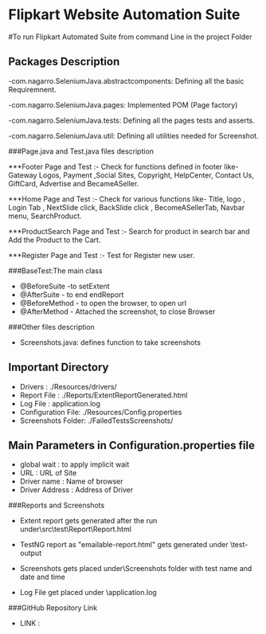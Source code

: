 # Flipkart Website Automation Suite

#To run Flipkart Automated Suite from command Line in the project Folder


## Packages Description

-com.nagarro.SeleniumJava.abstractcomponents: Defining all the basic Requiremnent.

-com.nagarro.SeleniumJava.pages: Implemented POM (Page factory)

-com.nagarro.SeleniumJava.tests: Defining all the pages tests and asserts. 

-com.nagarro.SeleniumJava.util: Defining all  utilities needed for Screenshot.

###Page.java and Test.java files description

***Footer Page and Test :- Check for functions defined in footer like- Gateway Logos, Payment ,Social Sites, Copyright, HelpCenter, Contact Us, GiftCard, Advertise and BecameASeller.

***Home Page and Test :-  Check for  various functions like-  Title, logo , Login Tab , NextSlide click, BackSlide click , BecomeASellerTab, 
                          Navbar menu, SearchProduct.                   

***ProductSearch Page and Test :- Search for product in search bar and Add the Product to the Cart.

***Register Page and Test :- Test for Register new user.


###BaseTest:The main class 
- @BeforeSuite -to setExtent
- @AfterSuite - to end endReport
- @BeforeMethod - to open the browser, to open url
- @AfterMethod - Attached the screenshot, to close Browser


###Other files description

- Screenshots.java: defines function to take screenshots


## Important Directory

- Drivers : ./Resources/drivers/
- Report File : ./Reports/ExtentReportGenerated.html
- Log File : application.log
- Configuration File: ./Resources/Config.properties
- Screenshots Folder: ./FailedTestsScreenshots/


## Main Parameters in Configuration.properties file
- global wait : to apply implicit wait
- URL : URL of Site
- Driver name : Name of browser
- Driver Address : Address of Driver



###Reports and Screenshots

- Extent report gets generated after the run under\src\test\Report\Report.html

- TestNG report as "emailable-report.html" gets generated under \test-output

- Screenshots gets placed under\Screenshots folder with test name and date and time

- Log File get placed under \application.log

###GitHub Repository Link

- LINK : 